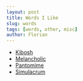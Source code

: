 ```yaml
---
layout: post
title: Words I Like
slug: words
tags: [words, other, misc]
author: Florian
---
```


* [Kibosh](https://www.merriam-webster.com/dictionary/kibosh)
* [Melancholic](https://www.merriam-webster.com/dictionary/melancholic)
* [Pantomime](https://www.dictionary.com/browse/pantomime)
* [Simulacrum](https://en.wikipedia.org/wiki/Simulacrum)
